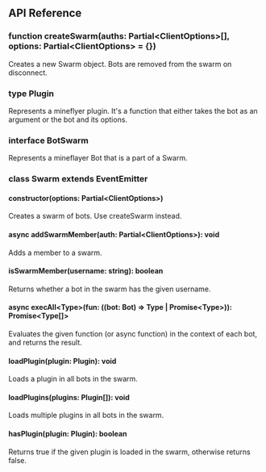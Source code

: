 ## API Reference

### function createSwarm(auths: Partial\<ClientOptions\>[], options: Partial\<ClientOptions\> = {})

Creates a new Swarm object. Bots are removed from the swarm on disconnect.

### type Plugin

Represents a mineflyer plugin. It's a function that either takes the bot as an argument or the bot and its options.

### interface BotSwarm

Represents a mineflayer Bot that is a part of a Swarm.

### class Swarm extends EventEmitter

#### constructor(options: Partial\<ClientOptions\>)

Creates a swarm of bots. Use createSwarm instead.

#### async addSwarmMember(auth: Partial\<ClientOptions\>): void

Adds a member to a swarm.

#### isSwarmMember(username: string): boolean

Returns whether a bot in the swarm has the given username.

#### async execAll\<Type\>(fun: ((bot: Bot) => Type | Promise\<Type\>)): Promise\<Type[]\>

Evaluates the given function (or async function) in the context of each bot, and returns the result.

#### loadPlugin(plugin: Plugin): void

Loads a plugin in all bots in the swarm.

#### loadPlugins(plugins: Plugin[]): void

Loads multiple plugins in all bots in the swarm.

#### hasPlugin(plugin: Plugin): boolean

Returns true if the given plugin is loaded in the swarm, otherwise returns false.
